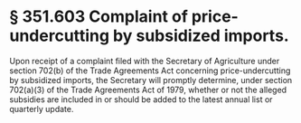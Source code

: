 # § 351.603   Complaint of price-undercutting by subsidized imports.

Upon receipt of a complaint filed with the Secretary of Agriculture under section 702(b) of the Trade Agreements Act concerning price-undercutting by subsidized imports, the Secretary will promptly determine, under section 702(a)(3) of the Trade Agreements Act of 1979, whether or not the alleged subsidies are included in or should be added to the latest annual list or quarterly update.




